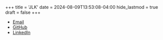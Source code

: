 +++
title = 'JLK'
date = 2024-08-09T13:53:08-04:00
hide_lastmod = true
draft = false
+++

-   [Email](mailto:julianlindsaykaufman@gmail.com)
-   [GitHub](https://www.github.com/julianlk522)
-   [LinkedIn](https://www.linkedin.com/in/julian-lindsay-kaufman-b73292303/)
